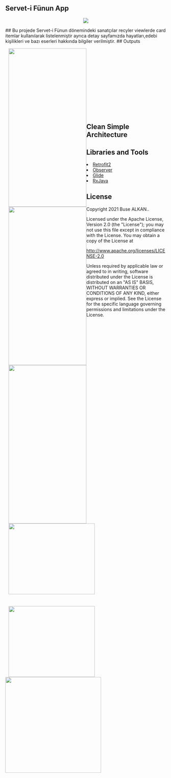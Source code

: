 ## Servet-i Fünun App 
<p align="center"><img src="https://raw.githubusercontent.com/busealkan/h5190059busealkan/master/app/src/main/res/drawable/logo.jpg"/></p>
## Bu projede Servet-i Fünun dönemindeki sanatçılar recyler viewlerde card itemlar kullanılarak listelenmiştir ayrıca detay sayfamızda hayatları,edebi kişilikleri ve bazı eserleri hakkında bilgiler verilmiştir.
## Outputs
<p><img style="float:left;height:496px;width:244px;margin-left:10px;" src="https://raw.githubusercontent.com/busealkan/h5190059busealkan/master/screens/E1_splash.png"/></p>
<p><img style="float:left;height:496px;width:244px;margin-left:10px;" src="https://raw.githubusercontent.com/busealkan/h5190059busealkan/master/screens/E2_liste.png"/></p>
<p><img style="float:left;height:496px;width:244px;margin-left:10px;" src="https://raw.githubusercontent.com/busealkan/h5190059busealkan/master/screens/E3_detay.png"/></p>
<p><img style="float:left;height:222px;width:270px;margin-left:10px;" src="https://raw.githubusercontent.com/busealkan/h5190059busealkan/master/screens/alert_internet.png"/><p><br/><br/><br/><br/><br/><br/><br/><br/><br/><br/><br/><br/>
<p><img style="float:left;height:222px;width:270px;margin-left:10px;margin-top:37px;" src="https://raw.githubusercontent.com/busealkan/h5190059busealkan/master/screens/alert_cikis.png"/></p>

## Clean Simple Architecture
<p><img style="float:left;height:300px;width:300px;" src="https://raw.githubusercontent.com/busealkan/h5190059busealkan/master/images/mvc.png"/></p>

## Libraries and Tools 
<li><a href="https://square.github.io/retrofit/">Retrofit2</a></li>
<li><a href="https://developer.android.com/reference/android/arch/lifecycle/Observer">Observer</a></li> 
<li><a href="https://bumptech.github.io/glide/doc/download-setup.html">Glide</a></li>
<li><a href="https://github.com/ReactiveX/RxJava">RxJava</a></li> 


## License
Copyright 2021 Buse ALKAN..

Licensed under the Apache License, Version 2.0 (the "License");
you may not use this file except in compliance with the License.
You may obtain a copy of the License at

   http://www.apache.org/licenses/LICENSE-2.0

Unless required by applicable law or agreed to in writing, software
distributed under the License is distributed on an "AS IS" BASIS,
WITHOUT WARRANTIES OR CONDITIONS OF ANY KIND, either express or implied.
See the License for the specific language governing permissions and
limitations under the License.
